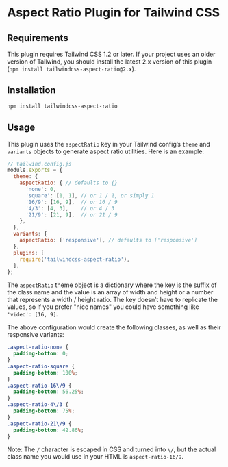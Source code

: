 # Aspect Ratio Plugin for Tailwind CSS

## Requirements

This plugin requires Tailwind CSS 1.2 or later. If your project uses an older version of Tailwind, you should install the latest 2.x version of this plugin (`npm install tailwindcss-aspect-ratio@2.x`).

## Installation

```bash
npm install tailwindcss-aspect-ratio
```

## Usage

This plugin uses the `aspectRatio` key in your Tailwind config’s `theme` and `variants` objects to generate aspect ratio utilities. Here is an example:

```js
// tailwind.config.js
module.exports = {
  theme: {
    aspectRatio: { // defaults to {}
      'none': 0,
      'square': [1, 1], // or 1 / 1, or simply 1
      '16/9': [16, 9],  // or 16 / 9
      '4/3': [4, 3],    // or 4 / 3
      '21/9': [21, 9],  // or 21 / 9
    },
  },
  variants: {
    aspectRatio: ['responsive'], // defaults to ['responsive']
  },
  plugins: [
    require('tailwindcss-aspect-ratio'),
  ],
};
```

The `aspectRatio` theme object is a dictionary where the key is the suffix of the class name and the value is an array of width and height or a number that represents a width / height ratio. The key doesn’t have to replicate the values, so if you prefer "nice names" you could have something like `'video': [16, 9]`.

The above configuration would create the following classes, as well as their responsive variants:

```css
.aspect-ratio-none {
  padding-bottom: 0;
}
.aspect-ratio-square {
  padding-bottom: 100%;
}
.aspect-ratio-16\/9 {
  padding-bottom: 56.25%;
}
.aspect-ratio-4\/3 {
  padding-bottom: 75%;
}
.aspect-ratio-21\/9 {
  padding-bottom: 42.86%;
}
```

Note: The `/` character is escaped in CSS and turned into `\/`, but the actual class name you would use in your HTML is `aspect-ratio-16/9`.
